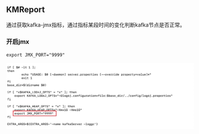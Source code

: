 ﻿## KMReport

通过获取kafka-jmx指标，通过指标某段时间的变化判断kafka节点是否正常。

### 开启jmx

```shell
export JMX_PORT="9999"
```

![](doc/image/开启jmx.jpg)